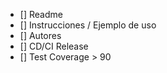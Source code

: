 - [] Readme
- [] Instrucciones / Ejemplo de uso
- [] Autores
- [] CD/CI Release
- [] Test Coverage > 90